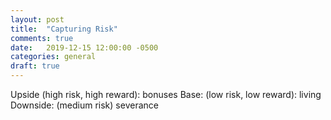 ```yaml
---
layout: post
title:  "Capturing Risk"
comments: true
date:   2019-12-15 12:00:00 -0500
categories: general
draft: true
---
```


Upside (high risk, high reward): bonuses
Base: (low risk, low reward): living
Downside: (medium risk) severance